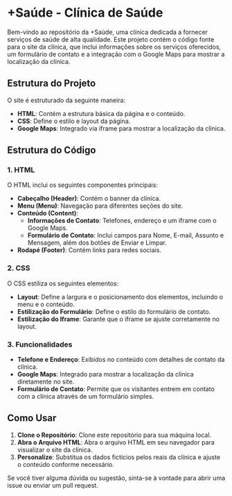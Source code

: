 # +Saúde - Clínica de Saúde

Bem-vindo ao repositório da +Saúde, uma clínica dedicada a fornecer serviços de saúde de alta qualidade. Este projeto contém o código fonte para o site da clínica, que inclui informações sobre os serviços oferecidos, um formulário de contato e a integração com o Google Maps para mostrar a localização da clínica.

## Estrutura do Projeto

O site é estruturado da seguinte maneira:

- **HTML**: Contém a estrutura básica da página e o conteúdo.
- **CSS**: Define o estilo e layout da página.
- **Google Maps**: Integrado via iframe para mostrar a localização da clínica.

## Estrutura do Código

### 1. HTML

O HTML inclui os seguintes componentes principais:

- **Cabeçalho (Header)**: Contém o banner da clínica.
- **Menu (Menu)**: Navegação para diferentes seções do site.
- **Conteúdo (Content)**:
  - **Informações de Contato**: Telefones, endereço e um iframe com o Google Maps.
  - **Formulário de Contato**: Inclui campos para Nome, E-mail, Assunto e Mensagem, além dos botões de Enviar e Limpar.
- **Rodapé (Footer)**: Contém links para redes sociais.

### 2. CSS

O CSS estiliza os seguintes elementos:

- **Layout**: Define a largura e o posicionamento dos elementos, incluindo o menu e o conteúdo.
- **Estilização do Formulário**: Define o estilo do formulário de contato.
- **Estilização do Iframe**: Garante que o iframe se ajuste corretamente no layout.

### 3. Funcionalidades

- **Telefone e Endereço**: Exibidos no conteúdo com detalhes de contato da clínica.
- **Google Maps**: Integrado para mostrar a localização da clínica diretamente no site.
- **Formulário de Contato**: Permite que os visitantes entrem em contato com a clínica através de um formulário simples.

## Como Usar

1. **Clone o Repositório**: Clone este repositório para sua máquina local.
2. **Abra o Arquivo HTML**: Abra o arquivo HTML em seu navegador para visualizar o site da clínica.
3. **Personalize**: Substitua os dados fictícios pelos reais da clínica e ajuste o conteúdo conforme necessário.

Se você tiver alguma dúvida ou sugestão, sinta-se à vontade para abrir uma issue ou enviar um pull request.
